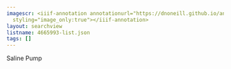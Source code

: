 ```yaml
---
imagescr: <iiif-annotation annotationurl="https://dnoneill.github.io/annotate/annotations/4665993-004.json"
  styling="image_only:true"></iiif-annotation>
layout: searchview
listname: 4665993-list.json
tags: []
---
```

Saline Pump
